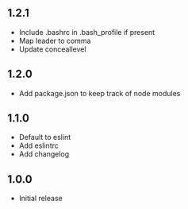 ## 1.2.1
* Include .bashrc in .bash_profile if present
* Map leader to comma
* Update conceallevel

## 1.2.0
* Add package.json to keep track of node modules

## 1.1.0
* Default to eslint
* Add eslintrc
* Add changelog

## 1.0.0
* Initial release
